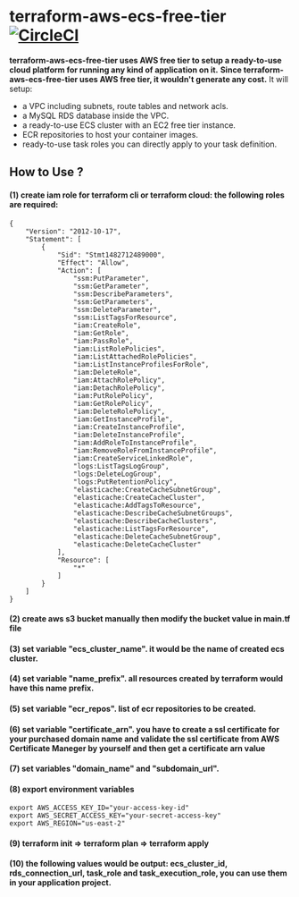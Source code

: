 # terraform-aws-ecs-free-tier [![CircleCI](https://circleci.com/gh/deersheep330/terraform-aws-ecs-free-tier.svg?style=shield)](https://app.circleci.com/pipelines/github/deersheep330/terraform-aws-ecs-free-tier)

__terraform-aws-ecs-free-tier uses AWS free tier to setup a ready-to-use cloud platform for running any kind of application on it.__
__Since terraform-aws-ecs-free-tier uses AWS free tier, it wouldn't generate any cost.__
It will setup:
- a VPC including subnets, route tables and network acls.
- a MySQL RDS database inside the VPC.
- a ready-to-use ECS cluster with an EC2 free tier instance.
- ECR repositories to host your container images.
- ready-to-use task roles you can directly apply to your task definition.

## How to Use ? 
#### (1) create iam role for terraform cli or terraform cloud: the following roles are required:
```
{
    "Version": "2012-10-17",
    "Statement": [
        {
            "Sid": "Stmt1482712489000",
            "Effect": "Allow",
            "Action": [
                "ssm:PutParameter",
                "ssm:GetParameter",
                "ssm:DescribeParameters",
                "ssm:GetParameters",
                "ssm:DeleteParameter",
                "ssm:ListTagsForResource",
                "iam:CreateRole",
                "iam:GetRole",
                "iam:PassRole",
                "iam:ListRolePolicies",
                "iam:ListAttachedRolePolicies",
                "iam:ListInstanceProfilesForRole",
                "iam:DeleteRole",
                "iam:AttachRolePolicy",
                "iam:DetachRolePolicy",
                "iam:PutRolePolicy",
                "iam:GetRolePolicy",
                "iam:DeleteRolePolicy",
                "iam:GetInstanceProfile",
                "iam:CreateInstanceProfile",
                "iam:DeleteInstanceProfile",
                "iam:AddRoleToInstanceProfile",
                "iam:RemoveRoleFromInstanceProfile",
                "iam:CreateServiceLinkedRole",
                "logs:ListTagsLogGroup",
                "logs:DeleteLogGroup",
                "logs:PutRetentionPolicy",
                "elasticache:CreateCacheSubnetGroup",
                "elasticache:CreateCacheCluster",
                "elasticache:AddTagsToResource",
                "elasticache:DescribeCacheSubnetGroups",
                "elasticache:DescribeCacheClusters",
                "elasticache:ListTagsForResource",
                "elasticache:DeleteCacheSubnetGroup",
                "elasticache:DeleteCacheCluster"
            ],
            "Resource": [
                "*"
            ]
        }
    ]
}
```
#### (2) create aws s3 bucket manually then modify the bucket value in main.tf file

#### (3) set variable "ecs_cluster_name". it would be the name of created ecs cluster.

#### (4) set variable "name_prefix". all resources created by terraform would have this name prefix.

#### (5) set variable "ecr_repos". list of ecr repositories to be created.

#### (6) set variable "certificate_arn". you have to create a ssl certificate for your purchased domain name and validate the ssl certificate from AWS Certificate Maneger by yourself and then get a certificate arn value

#### (7) set variables "domain_name" and "subdomain_url".

#### (8) export environment variables
```
export AWS_ACCESS_KEY_ID="your-access-key-id"
export AWS_SECRET_ACCESS_KEY="your-secret-access-key"
export AWS_REGION="us-east-2"
```
#### (9) terraform init => terraform plan => terraform apply

#### (10) the following values would be output: ecs_cluster_id, rds_connection_url, task_role and task_execution_role, you can use them in your application project.